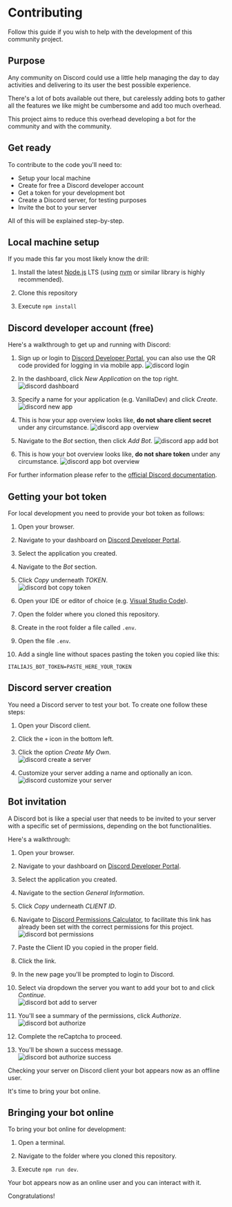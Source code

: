 # Contributing

Follow this guide if you wish to help with the development of this community project.

## Purpose

Any community on Discord could use a little help managing the day to day activities and delivering to its user the best possible experience.

There's a lot of bots available out there, but carelessly adding bots to gather all the features we like might be cumbersome and add too much overhead.

This project aims to reduce this overhead developing a bot for the community and with the community.

## Get ready

To contribute to the code you'll need to:

- Setup your local machine
- Create for free a Discord developer account
- Get a token for your development bot
- Create a Discord server, for testing purposes
- Invite the bot to your server

All of this will be explained step-by-step.

## Local machine setup

If you made this far you most likely know the drill:

1. Install the latest [Node.js](https://nodejs.org/en/) LTS (using [nvm](https://github.com/nvm-sh/nvm) or similar library is highly recommended).

1. Clone this repository

1. Execute `npm install`

## Discord developer account (free)

Here's a walkthrough to get up and running with Discord:

1. Sign up or login to [Discord Developer Portal](https://discord.com/developers/applications), you can also use the QR code provided for logging in via mobile app.
   ![discord login](./img/discord-login.jpg)

1. In the dashboard, click _New Application_ on the top right.
   ![discord dashboard](./img/discord-dashboard.jpg)

1. Specify a name for your application (e.g. VanillaDev) and click _Create_.
   ![discord new app](./img/discord-new-app.jpg)

1. This is how your app overview looks like, **do not share client secret** under any circumstance.
   ![discord app overview](./img/discord-app-overview.jpg)

1. Navigate to the _Bot_ section, then click _Add Bot_.
   ![discord app add bot](./img/discord-app-add-bot.jpg)

1. This is how your bot overview looks like, **do not share token** under any circumstance.
   ![discord app bot overview](./img/discord-app-bot-overview.jpg)

For further information please refer to the [official Discord documentation](https://discord.com/developers/docs/intro).

## Getting your bot token

For local development you need to provide your bot token as follows:

1. Open your browser.

1. Navigate to your dashboard on [Discord Developer Portal](https://discord.com/developers/applications/).

1. Select the application you created.

1. Navigate to the *Bot* section.

1. Click *Copy* underneath *TOKEN*.  
   ![discord bot copy token](./img/discord-bot-copy-token.jpg)

1. Open your IDE or editor of choice (e.g. [Visual Studio Code](https://code.visualstudio.com/)).

1. Open the folder where you cloned this repository.

1. Create in the root folder a file called `.env`.

1. Open the file `.env`.

1. Add a single line without spaces pasting the token you copied like this:
```
ITALIAJS_BOT_TOKEN=PASTE_HERE_YOUR_TOKEN
```

## Discord server creation

You need a Discord server to test your bot. To create one follow these steps:

1. Open your Discord client.

1. Click the `+` icon in the bottom left.

1. Click the option *Create My Own*.  
   ![discord create a server](./img/discord-create-a-server.jpg)

1. Customize your server adding a name and optionally an icon.  
   ![discord customize your server](./img/discord-customize-your-server.jpg)

## Bot invitation

A Discord bot is like a special user that needs to be invited to your server with a specific set of permissions, depending on the bot functionalities.

Here's a walkthrough:

1. Open your browser.

1. Navigate to your dashboard on [Discord Developer Portal](https://discord.com/developers/applications/).

1. Select the application you created.

1. Navigate to the section *General Information*.

1. Click *Copy* underneath *CLIENT ID*.

1. Navigate to [Discord Permissions Calculator](https://discordapi.com/permissions.html#388208), to facilitate this link has already been set with the correct permissions for this project.  
   ![discord bot permissions](./img/discord-bot-permissions.jpg)

1. Paste the Client ID you copied in the proper field.

1. Click the link.

1. In the new page you'll be prompted to login to Discord.

1. Select via dropdown the server you want to add your bot to and click *Continue*.  
   ![discord bot add to server](./img/discord-bot-add-to-server.jpg)

1. You'll see a summary of the permissions, click *Authorize*.  
   ![discord bot authorize](./img/discord-bot-authorize.jpg)

1. Complete the reCaptcha to proceed.

1. You'll be shown a success message.  
   ![discord bot authorize success](./img/discord-bot-authorize-success.jpg)


Checking your server on Discord client your bot appears now as an offline user.

It's time to bring your bot online.

## Bringing your bot online

To bring your bot online for development:

1. Open a terminal.

1. Navigate to the folder where you cloned this repository.

1. Execute `npm run dev`.

Your bot appears now as an online user and you can interact with it.

Congratulations!











